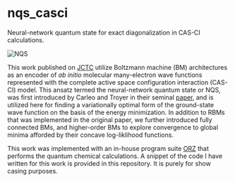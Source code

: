 # nqs_casci
Neural-network quantum state for exact diagonalization in CAS-CI calculations.

![NQS](https://github.com/lesterpjy/nqs_casci/img/nqs_.png)

This work published on [JCTC](https://pubs.acs.org/doi/10.1021/acs.jctc.9b01132) utilize Boltzmann machine (BM) architectures as an encoder of *ab initio* molecular many-electron wave functions represented with the complete active space configuration interaction (CAS-CI) model. This ansatz termed the neural-network quantum state or NQS, was first introduced by Carleo and Troyer in their seminal [paper](https://arxiv.org/abs/1606.02318), and is utilized here for finding a variationally optimal form of the ground-state wave function on the basis of the energy minimization. In addition to RBMs that was implemented in the original paper, we further introduced fully connected BMs, and higher-order BMs to explore convergence to global minima afforded by their concave log-liklihood functions.

This work was implemented with an in-house program suite [ORZ](https://doi.org/10.1002/qua.24808) that performs the quantum chemical calculations. A snippet of the code I have written for this work is provided in this repository. It is purely for show casing purposes.
